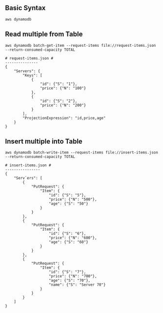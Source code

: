 ## Basic Syntax ##
```
aws dynamodb
```

## Read multiple from Table ##

```
aws dynamodb batch-get-item --request-items file://request-items.json --return-consumed-capacity TOTAL
```
    # request-items.json #
    ---------------
    {
        "Servers": {
            "Keys": [
                {
                    "id": {"S": "1"},
                    "price": {"N": "100"}
                },
                {
                    "id": {"S": "2"},
                    "price": {"N": "200"}
                }
            ],
            "ProjectionExpression": "id,price,age"
        }
    }

## Insert multiple into Table ##

```
aws dynamodb batch-write-item --request-items file://insert-items.json --return-consumed-capacity TOTAL
```
    # insert-items.json #
    ----------------
    {
        "Serv`ers": [
            {
                "PutRequest": {
                    "Item": {
                        "id": {"S": "5"},
                        "price": {"N": "500"},
                        "age": {"S": "50"}
                    }
                }
            },
            {
                "PutRequest": {
                    "Item": {
                        "id": {"S": "6"},
                        "price": {"N": "600"},
                        "age": {"S": "60"}
                    }
                }
            },
            {
                "PutRequest": {
                    "Item": {
                        "id": {"S": "7"},
                        "price": {"N": "700"},
                        "age": {"S": "70"},
                        "name": {"S": "Server 70"}
                    }
                }
            }
        ]
    }

